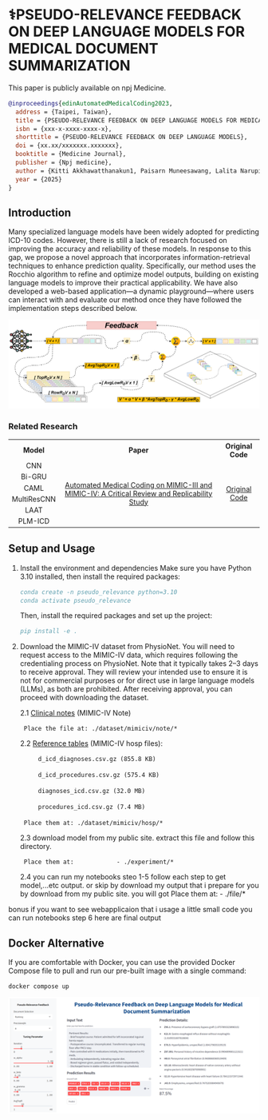 # ⚕️PSEUDO-RELEVANCE FEEDBACK ON DEEP LANGUAGE MODELS FOR MEDICAL DOCUMENT SUMMARIZATION

This paper is publicly available on npj Medicine.

```bibtex
@inproceedings{edinAutomatedMedicalCoding2023,
  address = {Taipei, Taiwan},
  title = {PSEUDO-RELEVANCE FEEDBACK ON DEEP LANGUAGE MODELS FOR MEDICAL DOCUMENT SUMMARIZATION},
  isbn = {xxx-x-xxxx-xxxx-x},
  shorttitle = {PSEUDO-RELEVANCE FEEDBACK ON DEEP LANGUAGE MODELS},
  doi = {xx.xx/xxxxxxx.xxxxxxx},
  booktitle = {Medicine Journal},
  publisher = {Npj medicine},
  author = {Kitti Akkhawatthanakun1, Paisarn Muneesawang, Lalita Narupiyakul, and Konlakorn Wongpatikaseree},
  year = {2025}
}
```

## Introduction

  Many specialized language models have been widely adopted for predicting ICD-10 codes. However, there is still a lack of research focused on improving the accuracy and reliability of these models. In response to this gap, we propose a novel approach that incorporates information-retrieval techniques to enhance prediction quality. Specifically, our method uses the Rocchio algorithm to refine and optimize model outputs, building on existing language models to improve their practical applicability. We have also developed a web-based application—a dynamic playground—where users can interact with and evaluate our method once they have followed the implementation steps described below.


![My Image Description](/files/retrieval/pesudo_relevance_feedback.png)


### Related Research
<table style="margin: auto; border-collapse: collapse;">
  <tr>
    <th style="text-align: center; vertical-align: middle;">Model</th>
    <th style="text-align: center; vertical-align: middle;">Paper</th>
    <th style="text-align: center; vertical-align: middle;">Original Code</th>
  </tr>
  <tr>
    <td style="text-align: center; vertical-align: middle;">CNN</td>
    <td rowspan="6" style="text-align: center; vertical-align: middle;">
      <a href="https://arxiv.org/abs/2304.10909">
        Automated Medical Coding on MIMIC-III and MIMIC-IV: 
        A Critical Review and Replicability Study
      </a>
    </td>
    <td rowspan="6" style="text-align: center; vertical-align: middle;">
      <a href="https://github.com/JoakimEdin/medical-coding-reproducibility">
        Original Code
      </a>
    </td>
  </tr>
  <tr>
    <td style="text-align: center; vertical-align: middle;">Bi-GRU</td>
  </tr>
  <tr>
    <td style="text-align: center; vertical-align: middle;">CAML</td>
  </tr>
  <tr>
    <td style="text-align: center; vertical-align: middle;">MultiResCNN</td>
  </tr>
  <tr>
    <td style="text-align: center; vertical-align: middle;">LAAT</td>
  </tr>
  <tr>
    <td style="text-align: center; vertical-align: middle;">PLM-ICD</td>
  </tr>
</table>


## Setup and Usage 
1. Install the environment and dependencies
    Make sure you have Python 3.10 installed, then install the required packages:
  
    ```bibtex
    conda create -n pseudo_relevance python=3.10
    conda activate pseudo_relevance
    ```
  
    Then, install the required packages and set up the project:
  
    ```bibtex
    pip install -e .
    ```

2. Download the MIMIC-IV dataset from PhysioNet. You will need to request access to the MIMIC-IV data, which requires following the credentialing process on PhysioNet. Note that it typically takes 2–3 days to receive approval. They will review your intended use to ensure it is not for commercial purposes or for direct use in large language models (LLMs), as both are prohibited. After receiving approval, you can proceed with downloading the dataset.

    2.1 [Clinical notes](https://physionet.org/content/mimic-iv-note/2.2/) (MIMIC-IV Note)
  
        Place the file at: ./dataset/mimiciv/note/*
     
    2.2 [Reference tables](https://physionet.org/content/mimiciv/3.0/) (MIMIC-IV hosp files):
  
            d_icd_diagnoses.csv.gz (855.8 KB)
  
            d_icd_procedures.csv.gz (575.4 KB)
  
            diagnoses_icd.csv.gz (32.0 MB)
  
            procedures_icd.csv.gz (7.4 MB)
  
        Place them at: ./dataset/mimiciv/hosp/*
     
  
  
    2.3 download model from my public site. extract this file and follow this directory.
    
        Place them at:            - ./experiment/*
    
    2.4 you can run my notebooks steo 1-5 follow each step to get model,...etc output. or skip by download my output that i prepare for you by download from my public site. you will got
        Place them at:            - ./file/*
  
     
  bonus  if you want to see webapplicaion that i usage a little small code you can run notebooks step 6 here are final output
  
  
  
  
  ## Docker Alternative
  If you are comfortable with Docker, you can use the provided Docker Compose file to pull and run our pre-built image with a single command:
  ```
  docker compose up
  ```
  ![My Image Description](/files/retrieval/webapp.png)
  
  
